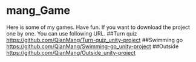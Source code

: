 # mang_Game
Here is some of my games. Have fun.
If you want to download the project one by one. You can use following URL.
##Turn quiz
https://github.com/QianMang/Turn-quiz_unity-project 
##Swimming go
https://github.com/QianMang/Swimming-go_unity-project 
##Outside
https://github.com/QianMang/Outside_unity-project 
